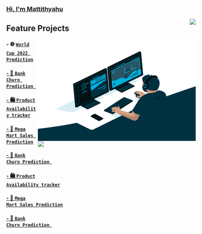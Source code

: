 <a href= "https://mattithyahudata.github.io/devportfolio/">

### Hi, I'm Mattithyahu</a>
<img align="right" src="https://visitor-badge.glitch.me/badge?page_id=MattithyahuData.MattithyahuData" /> 

<!-- # Welcome to my Public Portfolio -->
## Feature Projects

<img align="right" alt="GIF" src="Analyst.gif" width="420" height="269" /> 
<!-- <img align= "right" src="https://github-readme-stats.vercel.app/api?username=MattithyahuData&show_icons=true"  width="420"/> -->
<img align= "right" src="https://github-readme-stats.vercel.app/api/top-langs/?username=MattithyahuData&layout=compact"  width="420"/>

<!-- ![](https://visitor-badge.glitch.me/badge?page_id=MattithyahuData.MattithyahuData) -->
<!-- 
 ### Feature Projects -->

#### - ⚽ <code><a href="https://mattithyahudata.github.io/devportfolio/Project1.html" target="_blank" ><strong>World Cup 2022 Prediction</strong></code>
#### - 🏦 <code><a href="https://mattithyahudata.github.io/devportfolio/Project1.html" target="_blank" ><strong>Bank Churn Prediction </strong></code>
#### - 🛍 <code><a href="https://mattithyahudata.github.io/devportfolio/Project1.html" target="_blank" ><strong>Product Availability tracker</strong></code>
#### - 🏪 <code><a href="https://mattithyahudata.github.io/devportfolio/Project1.html" target="_blank" ><strong>Mega Mart Sales Prediction</strong></code>
#### - 🏦 <code><a href="https://mattithyahudata.github.io/devportfolio/Project1.html" target="_blank" ><strong>Bank Churn Prediction </strong></code>
#### - 🛍 <code><a href="https://mattithyahudata.github.io/devportfolio/Project1.html" target="_blank" ><strong>Product Availability tracker</strong></code>
#### - 🏪 <code><a href="https://mattithyahudata.github.io/devportfolio/Project1.html" target="_blank" ><strong>Mega Mart Sales Prediction</strong></code>
#### - 🏦 <code><a href="https://mattithyahudata.github.io/devportfolio/Project1.html" target="_blank" ><strong>Bank Churn Prediction </strong></code>

<!-- [💬 Contact me here](mailto:ithyahuowolabi@gmail.com) -->

